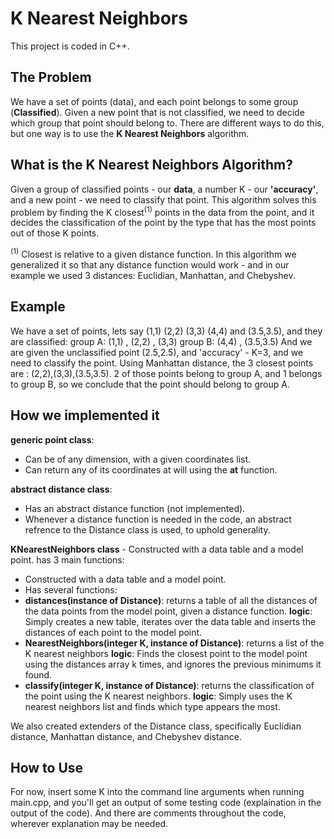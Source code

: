 # K Nearest Neighbors

This project is coded in C++.
## The Problem
We have a set of points (data), and each point belongs to some group (**Classified**).
Given a new point that is not classified, we need to decide which group that point should belong to.
There are different ways to do this, but one way is to use the **K Nearest Neighbors** algorithm.
## What is the K Nearest Neighbors Algorithm?
Given a group of classified points - our **data**, a number K - our **'accuracy'**, and a new point -  we need to classify that point.
This algorithm solves this problem by finding the K closest<sup>(1)</sup> points in the data from the point, and it decides the classification
of the point by the type that has the most points out of those K points.

<sup>(1)</sup> Closest is relative to a given distance function. In this algorithm we generalized it so that any distance function would work - and in our example we used 3 distances: Euclidian, Manhattan, and Chebyshev.

## Example
We have a set of points, lets say (1,1) (2,2) (3,3) (4,4) and (3.5,3.5), and they are classified:
group A: (1,1) , (2,2) , (3,3)
group B: (4,4) , (3.5,3.5)
And we are given the unclassified point (2.5,2.5), and 'accuracy' - K=3, and we need to classify the point.
Using Manhattan distance, the 3 closest points are : (2,2),(3,3),(3.5,3.5). 2 of those points belong to group A,
and 1 belongs to group B, so we conclude that the point should belong to group A.

## How we implemented it
**generic point class**:
- Can be of any dimension, with a given coordinates list.
- Can return any of its coordinates at will using the **at** function.

**abstract distance class**:
- Has an abstract distance function (not implemented).
- Whenever a distance function is needed in the code, an abstract refrence to the Distance class is used, to uphold generality.

**KNearestNeighbors class** - Constructed with a data table and a model point. has 3 main functions:
- Constructed with a data table and a model point.
- Has several functions:
- **distances(instance of Distance)**: returns a table of all the distances of the data points from the model point, given a distance function.
  **logic**: Simply creates a new table, iterates over the data table and inserts the distances of each point to the model point.
- **NearestNeighbors(integer K, instance of Distance)**: returns a list of the K nearest neighbors
  **logic**: Finds the closest point to the model point using the distances array k times, and ignores the previous minimums it found.
- **classify(integer K, instance of Distance)**: returns the classification of the point using the K nearest neighbors.
  **logic**: Simply uses the K nearest neighbors list and finds which type appears the most.

We also created extenders of the Distance class, specifically Euclidian distance, Manhattan distance, and Chebyshev distance.

## How to Use
For now, insert some K into the command line arguments when running main.cpp, and you'll get 
an output of some testing code (explaination in the output of the code).
And there are comments throughout the code, wherever explanation may be needed.
